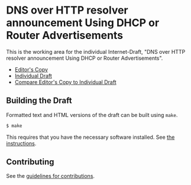 # DNS over HTTP resolver announcement Using DHCP or Router Advertisements

This is the working area for the individual Internet-Draft, "DNS over HTTP resolver announcement Using DHCP or Router Advertisements".

* [Editor's Copy](https://thpts.github.io/draft-peterson-doh-dhcp/#go.draft-peterson-doh-dhcp.html)
* [Individual Draft](https://tools.ietf.org/html/draft-peterson-doh-dhcp)
* [Compare Editor's Copy to Individual Draft](https://thpts.github.io/draft-peterson-doh-dhcp/#go.draft-peterson-doh-dhcp.diff)

## Building the Draft

Formatted text and HTML versions of the draft can be built using `make`.

```sh
$ make
```

This requires that you have the necessary software installed.  See
[the instructions](https://github.com/martinthomson/i-d-template/blob/master/doc/SETUP.md).


## Contributing

See the
[guidelines for contributions](https://github.com/thpts/draft-peterson-doh-dhcp/blob/master/CONTRIBUTING.md).
